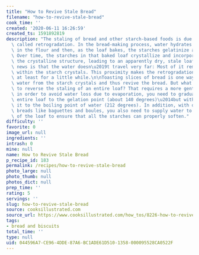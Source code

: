 ```yaml
---
title: "How to Revive Stale Bread"
filename: "how-to-revive-stale-bread"
cook_time: ''
created: '2020-06-11 16:26:59'
created_ts: 1591892819
description: "The staling of bread and other starch-based foods is due to a process\
  \ called retrogradation. In the bread-making process, water hydrates the starches\
  \ in the flour and then, as the loaf bakes, the starches gelatinize and soften.\
  \ Over time, the starches in that baked loaf crystallize and incorporate water into\
  \ the crystalline structure, leading to an apparently dry, stale loaf. The good\
  \ news is that the water doesn\u2019t travel very far: Most of it remains trapped\
  \ within the starch crystals. This proximity makes the retrogradation process reversible,\
  \ at least for a little while.\n\nToasting slices of bread is one way to release\
  \ water from the starch crystals and thus revive the bread. But what if you want\
  \ to reverse the staling of an entire loaf? That requires a more gentle touch because\
  \ in order to avoid water loss due to evaporation, you need to gradually heat the\
  \ entire loaf to the gelation point (about 140 degrees)\u2014but without heating\
  \ it to the boiling point of water (212 degrees). In addition, with drier crusty\
  \ breads like baguettes and boules, you also need to supply water to the exterior\
  \ of the loaf to ensure that all the starches can properly soften."
difficulty: ''
favorite: 0
image_url: null
ingredients: ''
intrash: 0
mine: null
name: How to Revive Stale Bread
p_recipe_id: 183
permalink: /recipes/how-to-revive-stale-bread
photo_large: null
photo_thumb: null
photos_dict: null
prep_time: ''
rating: 5
servings: ''
slug: how-to-revive-stale-bread
source: cooksillustrated.com
source_url: https://www.cooksillustrated.com/how_tos/8226-how-to-revive-stale-bread
tags:
- bread and biscuits
total_time: ''
type: null
uid: 044596A7-CE96-4DDE-87A6-BC1ADE61D510-1358-000095528CA0522F
---
```

<div class="large-8 medium-7 columns" id="writeup">	</div><!-- #writeup -->
</div><!-- #row-one -->
<div class="row" id="row-two">	<div class="medium-4 small-5 columns" id="ingredients">	</div>	<div class="medium-6 small-7 columns" id="directions">	</div>